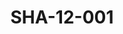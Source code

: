 ---
pid: SHA-12-001
title: SHA-12-001
language: ar
original_label: 
rights: شرحبيل احمد
location_of_original: شرحبيل احمد
photographer_or_studio: 
scanned_from: photograph 8.9 by 12.8
_date: '1988'
location: الخرطوم، قاعة الصداقة
description: عزف شرحبيل احمد وهاري بلفونتي
additional_notes: 
permission_display: 'yes'
on_server: 'no'
on_website: 'no'
permalink: /photopages/ar/SHA-12-001
layout: photo-page
---